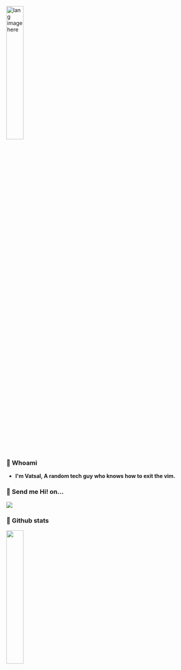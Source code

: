 <p align="left"><img width="30%" src="https://github.com/alansmathew/alansmathew/raw/master/lang.gif" alt="lang image here" /></p>  

### 🤙  Whoami 
- <b> I'm Vatsal, A random tech guy who knows how to exit the vim.

### 👋   Send me Hi! on...

  <a href="https://twitter.com/vatsal_root">
    <img src="https://img.shields.io/twitter/follow/vatsal_root?label=Twitter&logo=twitter&style=for-the-badge" />
  </a> 

### 👀 Github stats

<p align="left"><img width="30%" src="https://github-readme-stats.vercel.app/api?username=vatsalroot&show_icons=true&theme=tokyonight" /></p>
